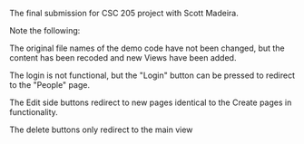 The final submission for CSC 205 project with Scott Madeira. 

Note the following:

The original file names of the demo code have not been changed, but the content has been recoded and new Views have been added.

The login is not functional, but the "Login" button can be pressed to redirect to the "People" page.

The Edit side buttons redirect to new pages identical to the Create pages in functionality.

The delete buttons only redirect to the main view
